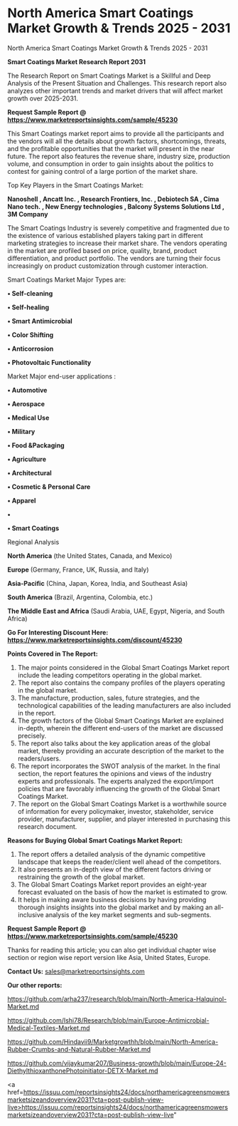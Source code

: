 # North America Smart Coatings Market Growth & Trends 2025 - 2031
North America Smart Coatings Market Growth & Trends 2025 - 2031

<strong>Smart Coatings Market Research Report 2031</strong>

The Research Report on Smart Coatings Market is a Skillful and Deep Analysis of the Present Situation and Challenges. This research report also analyzes other important trends and market drivers that will affect market growth over 2025-2031.

<strong>Request Sample Report @ <a href=https://www.marketreportsinsights.com/sample/45230>https://www.marketreportsinsights.com/sample/45230</a></strong>

This Smart Coatings market report aims to provide all the participants and the vendors will all the details about growth factors, shortcomings, threats, and the profitable opportunities that the market will present in the near future. The report also features the revenue share, industry size, production volume, and consumption in order to gain insights about the politics to contest for gaining control of a large portion of the market share.

Top Key Players in the Smart Coatings Market:

<strong>Nanoshell , Ancatt Inc. , Research Frontiers, Inc. , Debiotech SA , Cima Nano tech. , New Energy technologies , Balcony Systems Solutions Ltd , 3M Company </strong>

The Smart Coatings Industry is severely competitive and fragmented due to the existence of various established players taking part in different marketing strategies to increase their market share. The vendors operating in the market are profiled based on price, quality, brand, product differentiation, and product portfolio. The vendors are turning their focus increasingly on product customization through customer interaction.

Smart Coatings Market Major Types are:

<strong>•  Self-cleaning 

•  Self-healing 

•  Smart Antimicrobial 

•  Color Shifting 

•  Anticorrosion 

•  Photovoltaic Functionality</strong>

Market Major end-user applications :

<strong>•  Automotive 

•  Aerospace 

•  Medical Use 

•  Military 

•  Food &Packaging 

•  Agriculture 

•  Architectural 

•  Cosmetic & Personal Care 

•  Apparel 

•  

•  Smart Coatings</strong>

Regional Analysis

</u><strong><b>North America</b></strong> (the United States, Canada, and Mexico)

<strong><b>Europe </b></strong>(Germany, France, UK, Russia, and Italy)

<strong><b>Asia-Pacific</b></strong> (China, Japan, Korea, India, and Southeast Asia)

<strong><b>South America</b></strong> (Brazil, Argentina, Colombia, etc.)

<strong><b>The Middle East and Africa</b></strong> (Saudi Arabia, UAE, Egypt, Nigeria, and South Africa)

<strong>Go For Interesting Discount Here: <a href=https://www.marketreportsinsights.com/discount/45230>https://www.marketreportsinsights.com/discount/45230</a></strong>

<strong>Points Covered in The Report:</strong>
<ol>
  <li>The major points considered in the Global Smart Coatings Market report include the leading competitors operating in the global market.</li>
  <li>The report also contains the company profiles of the players operating in the global market.</li>
  <li>The manufacture, production, sales, future strategies, and the technological capabilities of the leading manufacturers are also included in the report.</li>
  <li>The growth factors of the Global Smart Coatings Market are explained in-depth, wherein the different end-users of the market are discussed precisely.</li>
  <li>The report also talks about the key application areas of the global market, thereby providing an accurate description of the market to the readers/users.</li>
  <li>The report incorporates the SWOT analysis of the market. In the final section, the report features the opinions and views of the industry experts and professionals. The experts analyzed the export/import policies that are favorably influencing the growth of the Global Smart Coatings Market.</li>
  <li>The report on the Global Smart Coatings Market is a worthwhile source of information for every policymaker, investor, stakeholder, service provider, manufacturer, supplier, and player interested in purchasing this research document.</li>
</ol>
<strong>Reasons for Buying Global Smart Coatings Market Report:</strong>

<ol>
  <li>The report offers a detailed analysis of the dynamic competitive landscape that keeps the reader/client well ahead of the competitors.</li>
  <li>It also presents an in-depth view of the different factors driving or restraining the growth of the global market.</li>
  <li>The Global Smart Coatings Market report provides an eight-year forecast evaluated on the basis of how the market is estimated to grow.</li>
  <li>It helps in making aware business decisions by having providing thorough insights insights into the global market and by making an all-inclusive analysis of the key market segments and sub-segments.</li>
</ol>
<strong>Request Sample Report @ <a href=https://www.marketreportsinsights.com/sample/45230>https://www.marketreportsinsights.com/sample/45230</a></strong>


Thanks for reading this article; you can also get individual chapter wise section or region wise report version like Asia, United States, Europe.

<strong>Contact Us:</strong>
sales@marketreportsinsights.com

<strong>Our other reports:</strong>

<a href=https://github.com/arha237/research/blob/main/North-America-Halquinol-Market.md>https://github.com/arha237/research/blob/main/North-America-Halquinol-Market.md</a>

<a href=https://github.com/Ishi78/Research/blob/main/Europe-Antimicrobial-Medical-Textiles-Market.md>https://github.com/Ishi78/Research/blob/main/Europe-Antimicrobial-Medical-Textiles-Market.md</a>

<a href=https://github.com/Hindavii9/Marketgrowthh/blob/main/North-America-Rubber-Crumbs-and-Natural-Rubber-Market.md>https://github.com/Hindavii9/Marketgrowthh/blob/main/North-America-Rubber-Crumbs-and-Natural-Rubber-Market.md</a>

<a href=https://github.com/vijaykumar207/Business-growth/blob/main/Europe-24-DiethylthioxanthonePhotoinitiator-DETX-Market.md>https://github.com/vijaykumar207/Business-growth/blob/main/Europe-24-DiethylthioxanthonePhotoinitiator-DETX-Market.md</a>

<a href=https://issuu.com/reportsinsights24/docs/northamericagreensmowersmarketsizeandoverview2031?cta=post-publish-view-live>https://issuu.com/reportsinsights24/docs/northamericagreensmowersmarketsizeandoverview2031?cta=post-publish-view-live</a>"

